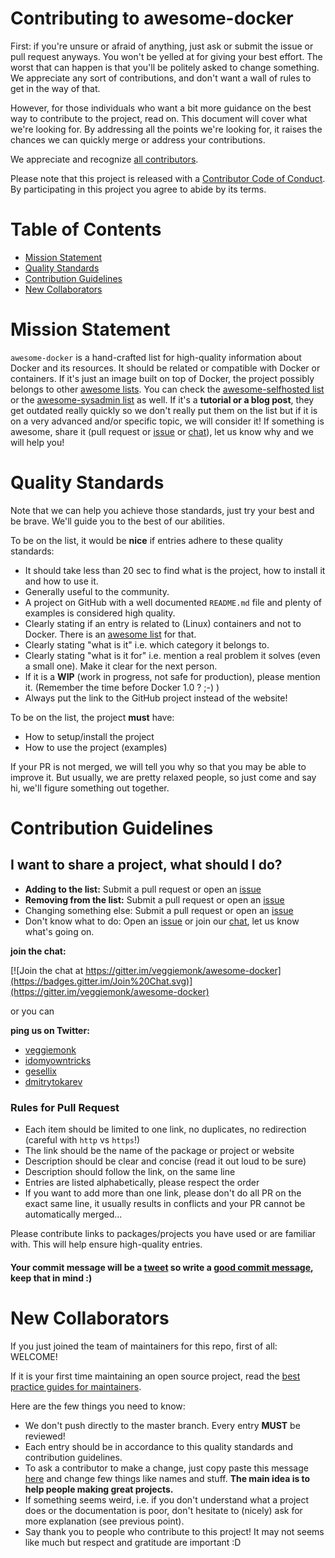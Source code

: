 # Contributing to awesome-docker

First: if you're unsure or afraid of anything, just ask or submit the issue or pull request anyways. You won't be yelled at for giving your best effort. The worst that can happen is that you'll be politely asked to change something. We appreciate any sort of contributions, and don't want a wall of rules to get in the way of that.

However, for those individuals who want a bit more guidance on the best way to contribute to the project, read on. This document will cover what we're looking for. By addressing all the points we're looking for, it raises the chances we can quickly merge or address your contributions.

We appreciate and recognize [all contributors](https://github.com/veggiemonk/awesome-docker/graphs/contributors).

Please note that this project is released with a [Contributor Code of Conduct](https://github.com/veggiemonk/awesome-docker/blob/master/.github/CODE_OF_CONDUCT.md). By participating in this project you agree to abide by its terms.

# Table of Contents

- [Mission Statement](#mission-statement)
- [Quality Standards](#quality-standards)
- [Contribution Guidelines](#contribution-guidelines)
- [New Collaborators](#new-collaborators)

# Mission Statement

`awesome-docker` is a hand-crafted list for high-quality information about Docker and its resources. It should be related or compatible with Docker or containers. If it's just an image built on top of Docker, the project possibly belongs to other [awesome lists](https://github.com/sindresorhus/awesome). You can check the [awesome-selfhosted list](https://github.com/Kickball/awesome-selfhosted) or the [awesome-sysadmin list](https://github.com/n1trux/awesome-sysadmin) as well.
If it's a **tutorial or a blog post**, they get outdated really quickly so we don't really put them on the list but if it is on a very advanced and/or specific topic, we will consider it!
If something is awesome, share it (pull request or [issue](https://github.com/veggiemonk/awesome-docker/issues/new) or [chat](https://gitter.im/veggiemonk/awesome-docker)), let us know why and we will help you!

# Quality Standards

Note that we can help you achieve those standards, just try your best and be brave.
We'll guide you to the best of our abilities.

To be on the list, it would be **nice** if entries adhere to these quality standards:

- It should take less than 20 sec to find what is the project, how to install it and how to use it.
- Generally useful to the community.
- A project on GitHub with a well documented `README.md` file and plenty of examples is considered high quality.
- Clearly stating if an entry is related to (Linux) containers and not to Docker. There is an [awesome list](https://github.com/Friz-zy/awesome-linux-containers) for that.
- Clearly stating "what is it" i.e. which category it belongs to.
- Clearly stating "what is it for" i.e. mention a real problem it solves (even a small one). Make it clear for the next person.
- If it is a **WIP** (work in progress, not safe for production), please mention it. (Remember the time before Docker 1.0 ? ;-) )
- Always put the link to the GitHub project instead of the website!

To be on the list, the project **must** have:

- How to setup/install the project
- How to use the project (examples)

If your PR is not merged, we will tell you why so that you may be able to improve it.
But usually, we are pretty relaxed people, so just come and say hi, we'll figure something out together.

# Contribution Guidelines

## I want to share a project, what should I do?

- **Adding to the list:** Submit a pull request or open an [issue](https://github.com/veggiemonk/awesome-docker/issues/new)
- **Removing from the list:** Submit a pull request or open an [issue](https://github.com/veggiemonk/awesome-docker/issues/new)
- Changing something else: Submit a pull request or open an [issue](https://github.com/veggiemonk/awesome-docker/issues/new)
- Don't know what to do: Open an [issue](https://github.com/veggiemonk/awesome-docker/issues/new) or join our [chat](https://gitter.im/veggiemonk/awesome-docker), let us know what's going on.

**join the chat:**

[![Join the chat at https://gitter.im/veggiemonk/awesome-docker](https://badges.gitter.im/Join%20Chat.svg)](https://gitter.im/veggiemonk/awesome-docker)

or you can

**ping us on Twitter:**

* [veggiemonk](https://twitter.com/veggiemonk)
* [idomyowntricks](https://twitter.com/idomyowntricks)
* [gesellix](https://twitter.com/gesellix)
* [dmitrytokarev](https://twitter.com/dmitrytok)

### Rules for Pull Request

- Each item should be limited to one link, no duplicates, no redirection (careful with `http` vs `https`!)
- The link should be the name of the package or project or website
- Description should be clear and concise (read it out loud to be sure)
- Description should follow the link, on the same line
- Entries are listed alphabetically, please respect the order
- If you want to add more than one link, please don't do all PR on the exact same line, it usually results in conflicts and your PR cannot be automatically merged...

Please contribute links to packages/projects you have used or are familiar with. This will help ensure high-quality entries.

#### Your commit message will be a [tweet](https://twitter.com/awesome_docker) so write a [good commit message](https://chris.beams.io/posts/git-commit/), keep that in mind :)

# New Collaborators

If you just joined the team of maintainers for this repo, first of all: WELCOME!

If it is your first time maintaining an open source project, read the [best practice guides for maintainers](https://opensource.guide/best-practices/).

Here are the few things you need to know:
* We don't push directly to the master branch. Every entry **MUST** be reviewed!
* Each entry should be in accordance to this quality standards and contribution guidelines.
* To ask a contributor to make a change, just copy paste this message [here](https://github.com/veggiemonk/awesome-docker/pull/289#issuecomment-285608004) and change few things like names and stuff. **The main idea is to help people making great projects.**
* If something seems weird, i.e. if you don't understand what a project does or the documentation is poor, don't hesitate to (nicely) ask for more explanation (see previous point).
* Say thank you to people who contribute to this project! It may not seems like much but respect and gratitude are important :D
